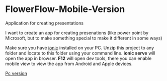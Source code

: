 # FlowerFlow-Mobile-Version
Application for creating presentations

I want to create an app for creating presenations (like power point by Microsoft, but to make something special to make it different in some ways)

Make sure you have [ionic](https://ionicframework.com/) installed on your PC. Unzip this project to any folder and locate to this folder using your command line. **ionic serve** will open the app in browser. **F12** will open dev tools, there you can enable mobile view to view the app from Android and Apple devices.  

[Pc version](https://github.com/danmoop/FlowerFlow-PC-Version)
